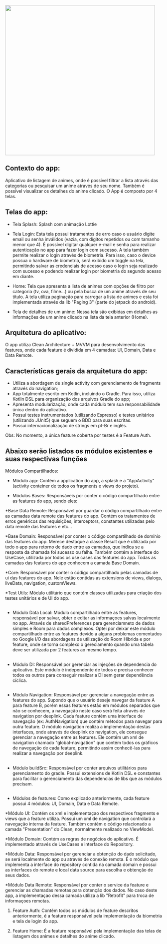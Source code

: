 <img height="480px" src="gif/gif_app.gif">

## Contexto do app:

Aplicativo de listagem de animes, onde é possível filtrar a lista através das categorias ou pesquisar um anime através de seu nome. Também é possível visualizar os detalhes do anime clicado. O App é composto por 4 telas.

## Telas do app:

- Tela Splash: Splash com animação Lottie

- Tela Login: Esta tela possui tratamentos de erro caso o usuário digite email ou senha inválidos (vazia, com dígitos repetidos ou com tamanho menor que 4). É possível digitar qualquer e-mail e senha para realizar autenticação no app para fazer login com sucesso. A tela também permite realizar o login através de biometria. Para isso, caso o device possua o hardware de biometria, será exibido um toggle na tela, permitindo salvar as credenciais de acesso caso o login seja realizado com sucesso e podendo realizar login por biometria do segundo acesso em diante.

- Home: Tela que apresenta a lista de animes com opções de filtro por categoria (tv, ova, filme...) ou pela busca de um anime através de seu título. A tela utiliza paginação para carregar a lista de animes e esta foi implementada através da lib "Paging 3" (parte do jetpack do android).

- Tela de detalhes de um anime: Nessa tela são exibidas em detalhes as informações de um anime clicado na lista da tela anterior (Home).

## Arquitetura do aplicativo:

O app utiliza Clean Architecture + MVVM para desenvolvimento das features, onde cada feature é dividida em 4 camadas: UI, Domain, Data e Data Remote.

## Características gerais da arquitetura do app:

- Utiliza a abordagem de single activity com gerenciamento de fragments através do navigation;
- App totalmente escrito em Kotlin, incluindo o Gradle. Para isso, utiliza Kotlin DSL para organização dos arquivos Gradle do app;
- Apresenta modularização, onde cada módulo tem sua responsabilidade única dentro do aplicativo.
- Possui testes instrumentados (utilizando Espresso) e testes unitários (utilizando JUnit5) que seguem o BDD para suas escritas.
- Possui internacionalização de strings em pt-Br e inglês.

Obs: No momento, a única feature coberta por testes é a Feature Auth.

## Abaixo serão listados os módulos existentes e suas respectivas funções

Módulos Compartilhados:

- Módulo app: Contém a application do app, a splash e a "AppActivity" (activity conteiner de todos os fragments e views do projeto).

- Módulos Bases: Responsáveis por conter o código compartilhado entre as features do app, sendo eles:

*Base Data Remote: Responsável por guardar o código compartilhado entre as camadas data remote das features do app. Contém os tratamentos de erros genéricos das requisições, interceptors, constantes utilizadas pelo data remote das features e etc...

*Base Domain: Responsável por conter o código compartilhado de domínio das features do app. Merece destaque a classe Result que é utilizada por todo o app para retorno de dado entre as camadas, que indica se a resposta da chamada foi sucesso ou falha. Também contém a interface do UseCase, utilizada por todos os use cases das features do app. Todas as camadas das features do app conhecem a camada Base Domain.
                  
*Core: Responsável por conter o código compartilhado pelas camadas de ui das features do app. Nele estão contidas as extensions de views, dialogs, liveData, navigation, customViews.
           
*Test Utils: Módulo utilitário que contém classes utilizadas para criação dos testes unitários e de UI do app.

##

- Módulo Data Local: Módulo compartilhado entre as features, responsável por salvar, obter e editar as informaçoes salvas localmente no app. Através de sharedPreferences para gerenciamneto de dados simples e Room para dados complexos. Optei por deixar este módulo compartilhado entre as features devido a alguns problemas comentados no Google I/O das abordagens de utilização do Room Híbrida e por feature, onde se torna complexo o gereciamento quando uma tabela deve ser utilizada por 2 features ao mesmo tempo.

##

- Módulo DI: Responsável por gerenciar as injeções de dependencia do aplicativo. Este módulo é independente de todos e precisa conhecer todos os outros para conseguir realizar a DI sem gerar dependência cíclica.

##

- Módulo Navigation: Responsável por gerenciar a navegação entre as features do app. Supondo que o usuário deseje navegar da feature A para feature B, porém essas features estão em módulos separados que não se conhecem, a navegação neste caso será feita através de navigation por deeplink. Cada feature contém uma interface de navegação (ex: AuthNavigation) que contém métodos para navegar para outra feature. O módulo navigation realiza a implementação destas interfaces, onde através de deeplink do navigation, ele consegue gerenciar a navegação entre as features. Ele contém um xml de navigation chamado "global-navigation" que contém todos os gráficos de navegação de cada feature, permitindo assim conhecê-las para realizar a navegação por deeplink.

##

- Módulo buildSrc: Responsável por conter arquivos utilitários para gerenciamento do gradle. Possui extensions de Kotlin DSL e constantes para facilitar o gerenciamento das dependencias de libs que as módulos precisam.

##

- Módulos de features: Como explicado anteriormente, cada feature possui 4 módulos: UI, Domain, Data e Data Remote.

*Módulo UI: Contém os xml e implementaçao dos respectivos fragments e views que a feature utiliza. Possui um xml de navigation que controlará a navegação interna da feature. Também contém o código relacionado a camada "Presentation" do Clean, normalmente realizado no ViewModel.
                  
*Módulo Domain: Contém as regras de negócios do aplicativo. É implementado através de UseCases e interface do Repository.
       
*Módulo Data: Responsável por gerenciar a obtenção do dado solicitado, se será localmente do app ou através de conexão remota. É o módulo que implementa a interface do repository contida na camada domain e possui as interfaces do remote e local data source para escolha e obtenção de seus dados.
                    
*Módulo Data Remote: Responsável por conter o service da feature e gerenciar as chamadas remotas para obtenção dos dados. No caso deste app, a implementaçao dessa camada utiliza a lib "Retrofit" para troca de informaçoes remotas.

1. Feature Auth: Contém todos os módulos de feature descritos anteriormente, é a feature responsável pela implementação da biometria e tela de login do app.

2. Feature Home: É a feature responsável pela implementação das telas de listagem dos animes e detalhes do anime clicado.

##